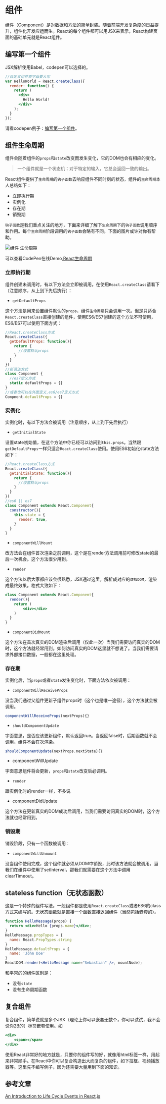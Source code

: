 # 组件

组件（Component）是对数据和方法的简单封装。随着前端开发复杂度的日益提升，组件化开发应运而生。React的每个组件都可以用JSX来表示，React构建页面的基础单元就是React组件。

## 编写第一个组件

JSX解析使用Babel，codepen可以选择的。

```jsx
//自定义组件首字母要大写
var HelloWorld = React.createClass({
  render: function() {
    return (
      <div>
        Hello World!
      </div>
    );
  }
});
```

请看codepen例子：[编写第一个组件](https://codepen.io/nange/pen/ALWkyP)。

## 组件生命周期

组件会随着组件的`props`和`state`改变而发生变化，它的DOM也会有相应的变化。

> 一个组件就是一个状态机：对于特定的输入，它总会返回一致的输出。

React组件提供了`生命周期`的`钩子函数`去响应组件不同时刻的状态，组件的`生命周期`本人总结如下：

- 立即执行期
- 实例化
- 存在期
- 销毁期

`钩子函数`是我们重点关注的地方，下面来详细了解下`生命周期`下的`钩子函数`调用顺序和作用。每个`生命周期`阶段调用的`钩子函数`会略有不同。下面的图片或许对你有帮助。

![组件 生命周期 ](https://cdn-images-1.medium.com/max/800/0*VoYsN6eq7I_wjVV5.png)

可以查看CodePen在线Demo,[React生命周期](https://codepen.io/nange/pen/RGwPXB)

### 立即执行期

组件创建未调用时，有以下方法会立即被调用，在使用`React.createClass`请看下（注意顺序，从上到下先后执行）：

- `getDefaultProps`

这个方法是用来设置组件默认的`props`，组件`生命周期`只会调用一次。但是只适合`React.createClass`直接创建的组件，使用ES6/ES7创建的这个方法不可使用，ES6/ES7可以使用下面方式：

```jsx
//React.createClass方式
React.createClass({
  getDefaultProps: function(){
    return {
      //设置默认props
    }
  }
})
//新语法方式
class Component {
  //es7定义方式
  static defaultProps = {}
}
//或者也可以在外面定义,es6/es7定义方式
Compnent.defaultProps = {}
```

### 实例化

实例化时，有以下方法会被调用（注意顺序，从上到下先后执行）

- `getInitialState`

设置state初始值，在这个方法中你已经可以访问到`this.props`。当然跟`getDefaultProps`一样只适合`React.createClass`使用。使用ES6初始化state方法如下：

```jsx
//React.createClass方式
React.createClass({
  getInitialState: function(){
    return {
      //设置默认props
    }
  }
})
//es6 || es7
class Component extends React.Component{
  constructor(){
    this.state = {
      render: true,
    }
  }
}
```

- `componentWillMount`

改方法会在组件首次渲染之前调用，这个是在render方法调用前可修改state的最后一次机会。这个方法很少用到。

- `render`

这个方法以后大家都应该会很熟悉，JSX通过这里，解析成对应的`虚拟DOM`，渲染成最终效果。格式大致如下：

```jsx
class Component extends React.Component{
  render(){
	return (
		<div></div>
	)
  }
}
```

- `componentDidMount`

这个方法在首次真实的DOM渲染后调用（仅此一次）当我们需要访问真实的DOM时，这个方法就经常用到。如何访问真实的DOM这里就不想说了。当我们需要请求外部接口数据，一般都在这里处理。

### 存在期

实例化后，当`props`或者`state`发生变化时，下面方法依次被调用：

- `componentWillReceiveProps`

没当我们通过父组件更新子组件props时（这个也是唯一途径），这个方法就会被调用。

```jsx
componentWillReceiveProps(nextProps){}
```

- `shouldComponentUpdate`

字面意思，是否应该更新组件，默认返回true。当返回false时，后期函数就不会调用，组件不会在次渲染。

```jsx
shouldComponentUpdate(nextProps,nextState){}
```

- componentWillUpdate

字面意思组件将会更新，`props`和`state`改变后必调用。

- `render`

跟实例化时的render一样，不多说

- componentDidUpdate

这个方法在更新真实的DOM成功后调用，当我们需要访问真实的DOM时，这个方法就也经常用到。

### 销毁期

销毁阶段，只有一个函数被调用：

- `componentWillUnmount`

没当组件使用完成，这个组件就必须从DOM中销毁，此时该方法就会被调用。当我们在组件中使用了setInterval，那我们就需要在这个方法中调用clearTimeout。

## stateless function（无状态函数）

这是一个特殊的组件写法，一般组件都是使用`React.createClass`或者ES6的class方式来编写的。无状态函数就是直接一个函数直接返回组件（当然包括嵌套的）。

```jsx
function HelloMessage(props) {
  return <div>Hello {props.name}</div>;
}
HelloMessage.propTypes = {
  name: React.PropTypes.string
}
HelloMessage.defaultProps = {
  name: 'John Doe'
}
ReactDOM.render(<HelloMessage name="Sebastian" />, mountNode);
```

和平常的的组件区别是：

- 没有`state`
- 没有生命周期函数

## 复合组件

复合组件，简单说就是多个JSX（理论上你可以嵌套无数个，你可以试试，我不会说你2B的）标签嵌套使用。如

```jsx
<div>
	<span></span>
</div>
```

使用React非常好的地方就是，只要你的组件写的好，就像用html标签一样，用起来非常顺手。在React中你可以复合构造出大而复杂的组件，如下拉框、视频播放器等。这里先不编写例子，因为还需要大量用到下面的知识。

## 参考文章

[An Introduction to Life Cycle Events in React.js](https://tylermcginnis.com/an-introduction-to-life-cycle-events-in-react-js-aa3796ad85aa#.pmi9akipj)